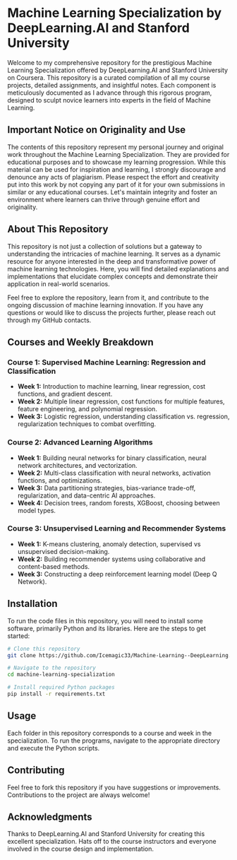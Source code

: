 # Machine Learning Specialization by DeepLearning.AI and Stanford University

Welcome to my comprehensive repository for the prestigious Machine Learning Specialization offered by DeepLearning.AI and Stanford University on Coursera. This repository is a curated compilation of all my course projects, detailed assignments, and insightful notes. Each component is meticulously documented as I advance through this rigorous program, designed to sculpt novice learners into experts in the field of Machine Learning.

## Important Notice on Originality and Use

The contents of this repository represent my personal journey and original work throughout the Machine Learning Specialization. They are provided for educational purposes and to showcase my learning progression. While this material can be used for inspiration and learning, I strongly discourage and denounce any acts of plagiarism. Please respect the effort and creativity put into this work by not copying any part of it for your own submissions in similar or any educational courses. Let's maintain integrity and foster an environment where learners can thrive through genuine effort and originality.

## About This Repository

This repository is not just a collection of solutions but a gateway to understanding the intricacies of machine learning. It serves as a dynamic resource for anyone interested in the deep and transformative power of machine learning technologies. Here, you will find detailed explanations and implementations that elucidate complex concepts and demonstrate their application in real-world scenarios.

Feel free to explore the repository, learn from it, and contribute to the ongoing discussion of machine learning innovation. If you have any questions or would like to discuss the projects further, please reach out through my GitHub contacts.

## Courses and Weekly Breakdown

### Course 1: Supervised Machine Learning: Regression and Classification
- **Week 1:** Introduction to machine learning, linear regression, cost functions, and gradient descent.
- **Week 2:** Multiple linear regression, cost functions for multiple features, feature engineering, and polynomial regression.
- **Week 3:** Logistic regression, understanding classification vs. regression, regularization techniques to combat overfitting.

### Course 2: Advanced Learning Algorithms
- **Week 1:** Building neural networks for binary classification, neural network architectures, and vectorization.
- **Week 2:** Multi-class classification with neural networks, activation functions, and optimizations.
- **Week 3:** Data partitioning strategies, bias-variance trade-off, regularization, and data-centric AI approaches.
- **Week 4:** Decision trees, random forests, XGBoost, choosing between model types.

### Course 3: Unsupervised Learning and Recommender Systems
- **Week 1:** K-means clustering, anomaly detection, supervised vs unsupervised decision-making.
- **Week 2:** Building recommender systems using collaborative and content-based methods.
- **Week 3:** Constructing a deep reinforcement learning model (Deep Q Network).

## Installation

To run the code files in this repository, you will need to install some software, primarily Python and its libraries. Here are the steps to get started:

```bash
# Clone this repository
git clone https://github.com/Icemagic33/Machine-Learning--DeepLearning.ai.git

# Navigate to the repository
cd machine-learning-specialization

# Install required Python packages
pip install -r requirements.txt
```

## Usage
Each folder in this repository corresponds to a course and week in the specialization. To run the programs, navigate to the appropriate directory and execute the Python scripts.


## Contributing
Feel free to fork this repository if you have suggestions or improvements. Contributions to the project are always welcome!


## Acknowledgments
Thanks to DeepLearning.AI and Stanford University for creating this excellent specialization.
Hats off to the course instructors and everyone involved in the course design and implementation.
